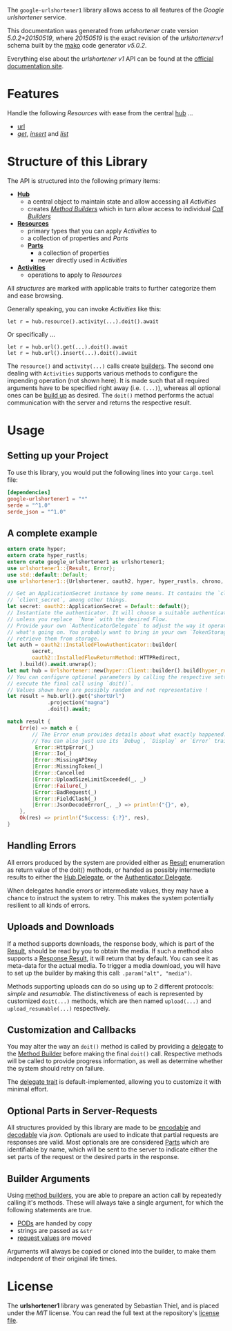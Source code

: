 <!---
DO NOT EDIT !
This file was generated automatically from 'src/generator/templates/api/README.md.mako'
DO NOT EDIT !
-->
The `google-urlshortener1` library allows access to all features of the *Google urlshortener* service.

This documentation was generated from *urlshortener* crate version *5.0.2+20150519*, where *20150519* is the exact revision of the *urlshortener:v1* schema built by the [mako](http://www.makotemplates.org/) code generator *v5.0.2*.

Everything else about the *urlshortener* *v1* API can be found at the
[official documentation site](https://developers.google.com/url-shortener/v1/getting_started).
# Features

Handle the following *Resources* with ease from the central [hub](https://docs.rs/google-urlshortener1/5.0.2+20150519/google_urlshortener1/Urlshortener) ... 

* [url](https://docs.rs/google-urlshortener1/5.0.2+20150519/google_urlshortener1/api::Url)
 * [*get*](https://docs.rs/google-urlshortener1/5.0.2+20150519/google_urlshortener1/api::UrlGetCall), [*insert*](https://docs.rs/google-urlshortener1/5.0.2+20150519/google_urlshortener1/api::UrlInsertCall) and [*list*](https://docs.rs/google-urlshortener1/5.0.2+20150519/google_urlshortener1/api::UrlListCall)




# Structure of this Library

The API is structured into the following primary items:

* **[Hub](https://docs.rs/google-urlshortener1/5.0.2+20150519/google_urlshortener1/Urlshortener)**
    * a central object to maintain state and allow accessing all *Activities*
    * creates [*Method Builders*](https://docs.rs/google-urlshortener1/5.0.2+20150519/google_urlshortener1/client::MethodsBuilder) which in turn
      allow access to individual [*Call Builders*](https://docs.rs/google-urlshortener1/5.0.2+20150519/google_urlshortener1/client::CallBuilder)
* **[Resources](https://docs.rs/google-urlshortener1/5.0.2+20150519/google_urlshortener1/client::Resource)**
    * primary types that you can apply *Activities* to
    * a collection of properties and *Parts*
    * **[Parts](https://docs.rs/google-urlshortener1/5.0.2+20150519/google_urlshortener1/client::Part)**
        * a collection of properties
        * never directly used in *Activities*
* **[Activities](https://docs.rs/google-urlshortener1/5.0.2+20150519/google_urlshortener1/client::CallBuilder)**
    * operations to apply to *Resources*

All *structures* are marked with applicable traits to further categorize them and ease browsing.

Generally speaking, you can invoke *Activities* like this:

```Rust,ignore
let r = hub.resource().activity(...).doit().await
```

Or specifically ...

```ignore
let r = hub.url().get(...).doit().await
let r = hub.url().insert(...).doit().await
```

The `resource()` and `activity(...)` calls create [builders][builder-pattern]. The second one dealing with `Activities` 
supports various methods to configure the impending operation (not shown here). It is made such that all required arguments have to be 
specified right away (i.e. `(...)`), whereas all optional ones can be [build up][builder-pattern] as desired.
The `doit()` method performs the actual communication with the server and returns the respective result.

# Usage

## Setting up your Project

To use this library, you would put the following lines into your `Cargo.toml` file:

```toml
[dependencies]
google-urlshortener1 = "*"
serde = "^1.0"
serde_json = "^1.0"
```

## A complete example

```Rust
extern crate hyper;
extern crate hyper_rustls;
extern crate google_urlshortener1 as urlshortener1;
use urlshortener1::{Result, Error};
use std::default::Default;
use urlshortener1::{Urlshortener, oauth2, hyper, hyper_rustls, chrono, FieldMask};

// Get an ApplicationSecret instance by some means. It contains the `client_id` and 
// `client_secret`, among other things.
let secret: oauth2::ApplicationSecret = Default::default();
// Instantiate the authenticator. It will choose a suitable authentication flow for you, 
// unless you replace  `None` with the desired Flow.
// Provide your own `AuthenticatorDelegate` to adjust the way it operates and get feedback about 
// what's going on. You probably want to bring in your own `TokenStorage` to persist tokens and
// retrieve them from storage.
let auth = oauth2::InstalledFlowAuthenticator::builder(
        secret,
        oauth2::InstalledFlowReturnMethod::HTTPRedirect,
    ).build().await.unwrap();
let mut hub = Urlshortener::new(hyper::Client::builder().build(hyper_rustls::HttpsConnectorBuilder::new().with_native_roots().https_or_http().enable_http1().enable_http2().build()), auth);
// You can configure optional parameters by calling the respective setters at will, and
// execute the final call using `doit()`.
// Values shown here are possibly random and not representative !
let result = hub.url().get("shortUrl")
             .projection("magna")
             .doit().await;

match result {
    Err(e) => match e {
        // The Error enum provides details about what exactly happened.
        // You can also just use its `Debug`, `Display` or `Error` traits
         Error::HttpError(_)
        |Error::Io(_)
        |Error::MissingAPIKey
        |Error::MissingToken(_)
        |Error::Cancelled
        |Error::UploadSizeLimitExceeded(_, _)
        |Error::Failure(_)
        |Error::BadRequest(_)
        |Error::FieldClash(_)
        |Error::JsonDecodeError(_, _) => println!("{}", e),
    },
    Ok(res) => println!("Success: {:?}", res),
}

```
## Handling Errors

All errors produced by the system are provided either as [Result](https://docs.rs/google-urlshortener1/5.0.2+20150519/google_urlshortener1/client::Result) enumeration as return value of
the doit() methods, or handed as possibly intermediate results to either the 
[Hub Delegate](https://docs.rs/google-urlshortener1/5.0.2+20150519/google_urlshortener1/client::Delegate), or the [Authenticator Delegate](https://docs.rs/yup-oauth2/*/yup_oauth2/trait.AuthenticatorDelegate.html).

When delegates handle errors or intermediate values, they may have a chance to instruct the system to retry. This 
makes the system potentially resilient to all kinds of errors.

## Uploads and Downloads
If a method supports downloads, the response body, which is part of the [Result](https://docs.rs/google-urlshortener1/5.0.2+20150519/google_urlshortener1/client::Result), should be
read by you to obtain the media.
If such a method also supports a [Response Result](https://docs.rs/google-urlshortener1/5.0.2+20150519/google_urlshortener1/client::ResponseResult), it will return that by default.
You can see it as meta-data for the actual media. To trigger a media download, you will have to set up the builder by making
this call: `.param("alt", "media")`.

Methods supporting uploads can do so using up to 2 different protocols: 
*simple* and *resumable*. The distinctiveness of each is represented by customized 
`doit(...)` methods, which are then named `upload(...)` and `upload_resumable(...)` respectively.

## Customization and Callbacks

You may alter the way an `doit()` method is called by providing a [delegate](https://docs.rs/google-urlshortener1/5.0.2+20150519/google_urlshortener1/client::Delegate) to the 
[Method Builder](https://docs.rs/google-urlshortener1/5.0.2+20150519/google_urlshortener1/client::CallBuilder) before making the final `doit()` call. 
Respective methods will be called to provide progress information, as well as determine whether the system should 
retry on failure.

The [delegate trait](https://docs.rs/google-urlshortener1/5.0.2+20150519/google_urlshortener1/client::Delegate) is default-implemented, allowing you to customize it with minimal effort.

## Optional Parts in Server-Requests

All structures provided by this library are made to be [encodable](https://docs.rs/google-urlshortener1/5.0.2+20150519/google_urlshortener1/client::RequestValue) and 
[decodable](https://docs.rs/google-urlshortener1/5.0.2+20150519/google_urlshortener1/client::ResponseResult) via *json*. Optionals are used to indicate that partial requests are responses 
are valid.
Most optionals are are considered [Parts](https://docs.rs/google-urlshortener1/5.0.2+20150519/google_urlshortener1/client::Part) which are identifiable by name, which will be sent to 
the server to indicate either the set parts of the request or the desired parts in the response.

## Builder Arguments

Using [method builders](https://docs.rs/google-urlshortener1/5.0.2+20150519/google_urlshortener1/client::CallBuilder), you are able to prepare an action call by repeatedly calling it's methods.
These will always take a single argument, for which the following statements are true.

* [PODs][wiki-pod] are handed by copy
* strings are passed as `&str`
* [request values](https://docs.rs/google-urlshortener1/5.0.2+20150519/google_urlshortener1/client::RequestValue) are moved

Arguments will always be copied or cloned into the builder, to make them independent of their original life times.

[wiki-pod]: http://en.wikipedia.org/wiki/Plain_old_data_structure
[builder-pattern]: http://en.wikipedia.org/wiki/Builder_pattern
[google-go-api]: https://github.com/google/google-api-go-client

# License
The **urlshortener1** library was generated by Sebastian Thiel, and is placed 
under the *MIT* license.
You can read the full text at the repository's [license file][repo-license].

[repo-license]: https://github.com/Byron/google-apis-rsblob/main/LICENSE.md

